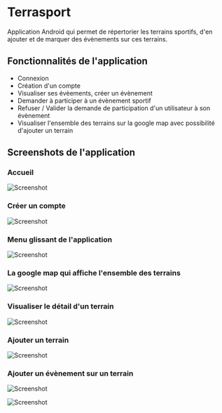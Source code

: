 # Terrasport

Application Android qui permet de répertorier les terrains sportifs, d'en ajouter et de marquer des évènements sur ces terrains.

## Fonctionnalités de l'application

- Connexion
- Création d'un compte
- Visualiser ses évèements, créer un évènement
- Demander à participer à un évènement sportif
- Refuser / Valider la demande de participation d'un utilisateur à son évènement
- Visualiser l'ensemble des terrains sur la google map avec possibilité d'ajouter un terrain


## Screenshots de l'application

### Accueil

![Screenshot](./screens/accueil.png)

### Créer un compte

![Screenshot](./screens/formulaire_register.png)

### Menu glissant de l'application

![Screenshot](./screens/menu.png)

### La google map qui affiche l'ensemble des terrains

![Screenshot](./screens/map.png)

### Visualiser le détail d'un terrain

![Screenshot](./screens/map_click_marker.png)

### Ajouter un terrain

![Screenshot](./screens/ajout_terrain.png)

### Ajouter un évènement sur un terrain

![Screenshot](./screens/ajout_evenement_1.png)

![Screenshot](./screens/ajout_evenement_2.png)